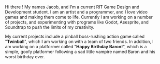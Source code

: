 Hi there ! My names Jacob, and I'm a current RIT Game Design and Development student. 
I am an artist and a programmer, and I love video games and making them come to life.
Currently I am working on a number of projects, 
and experimenting with programs like Godot, Asesprite, and Soundtrap to push the limits of my creativity.

My current projects include a pinball boss-rushing action game called "**Twinball**", which I am working on with a team of two friends.
In addition, I am working on a platformer called "**Happy Birthday Baron!**", which is a simple, goofy platformer following a sad little vampire named Baron and his worst birthday ever.
